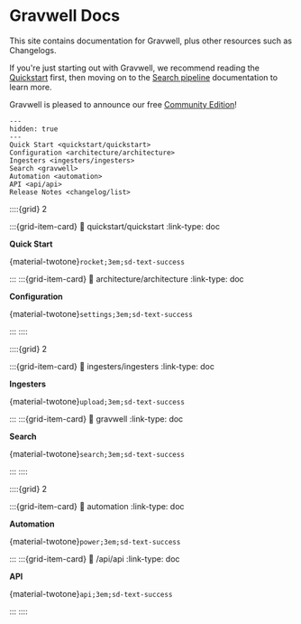 # Gravwell Docs

This site contains documentation for Gravwell, plus other resources such as Changelogs.

If you're just starting out with Gravwell, we recommend reading the [Quickstart](quickstart/quickstart.md) first, then moving on to the [Search pipeline](search/search.md) documentation to learn more.

Gravwell is pleased to announce our free [Community Edition](https://www.gravwell.io/download)!

```{toctree}
---
hidden: true
---
Quick Start <quickstart/quickstart>
Configuration <architecture/architecture>
Ingesters <ingesters/ingesters>
Search <gravwell>
Automation <automation>
API <api/api>
Release Notes <changelog/list>
```

::::{grid} 2

:::{grid-item-card}
:link: quickstart/quickstart
:link-type: doc

**Quick Start**

{material-twotone}`rocket;3em;sd-text-success`

:::
:::{grid-item-card}
:link: architecture/architecture
:link-type: doc

**Configuration**

{material-twotone}`settings;3em;sd-text-success`

:::
::::

::::{grid} 2

:::{grid-item-card}
:link: ingesters/ingesters
:link-type: doc

**Ingesters**

{material-twotone}`upload;3em;sd-text-success`

:::
:::{grid-item-card}
:link: gravwell
:link-type: doc

**Search**

{material-twotone}`search;3em;sd-text-success`

:::
::::

::::{grid} 2

:::{grid-item-card}
:link: automation
:link-type: doc

**Automation**

{material-twotone}`power;3em;sd-text-success`

:::
:::{grid-item-card}
:link: /api/api
:link-type: doc

**API**

{material-twotone}`api;3em;sd-text-success`

:::
::::
